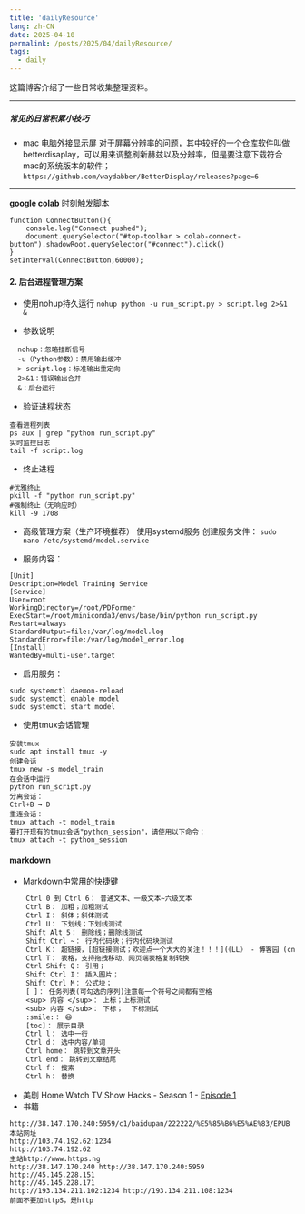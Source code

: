 ```yaml
---
title: 'dailyResource'
lang: zh-CN
date: 2025-04-10
permalink: /posts/2025/04/dailyResource/
tags:
  - daily
---
```

这篇博客介绍了一些日常收集整理资料。

---

##### 常见的日常积累小技巧

- mac 电脑外接显示屏
  对于屏幕分辨率的问题，其中较好的一个仓库软件叫做betterdisaplay，可以用来调整刷新赫兹以及分辨率，但是要注意下载符合mac的系统版本的软件；
`https://github.com/waydabber/BetterDisplay/releases?page=6`



---
**google colab**
时刻触发脚本

```
function ConnectButton(){
    console.log("Connect pushed");
    document.querySelector("#top-toolbar > colab-connect-button").shadowRoot.querySelector("#connect").click()
}
setInterval(ConnectButton,60000);
```


#### 2. 后台进程管理方案
- 使用nohup持久运行
`nohup python -u run_script.py > script.log 2>&1 &`

- 参数说明
```
  nohup：忽略挂断信号
  -u（Python参数）：禁用输出缓冲
  > script.log：标准输出重定向
  2>&1：错误输出合并
  &：后台运行
```

- 验证进程状态
```
查看进程列表
ps aux | grep "python run_script.py"
实时监控日志
tail -f script.log
```

- 终止进程 
```
#优雅终止
pkill -f "python run_script.py"
#强制终止（无响应时）
kill -9 1708
```
- 高级管理方案（生产环境推荐）
使用systemd服务 创建服务文件：
`sudo nano /etc/systemd/model.service`

- 服务内容：
```
[Unit]
Description=Model Training Service
[Service]
User=root
WorkingDirectory=/root/PDFormer
ExecStart=/root/miniconda3/envs/base/bin/python run_script.py
Restart=always
StandardOutput=file:/var/log/model.log
StandardError=file:/var/log/model_error.log
[Install]
WantedBy=multi-user.target
```

- 启用服务：
```
sudo systemctl daemon-reload
sudo systemctl enable model
sudo systemctl start model
```

- 使用tmux会话管理
```
安装tmux
sudo apt install tmux -y
创建会话
tmux new -s model_train
在会话中运行
python run_script.py
分离会话：
Ctrl+B → D
重连会话：
tmux attach -t model_train
要打开现有的tmux会话"python_session"，请使用以下命令：
tmux attach -t python_session
```



#### markdown
- Markdown中常用的快捷键

```txt
    Ctrl 0 到 Ctrl 6： 普通文本、一级文本~六级文本
    Ctrl B： 加粗；加粗测试
    Ctrl I： 斜体；斜体测试
    Ctrl U： 下划线；下划线测试
    Shift Alt 5： 删除线；删除线测试
    Shift Ctrl ~： 行内代码块；行内代码块测试
    Ctrl K： 超链接，[超链接测试；欢迎点一个大大的关注！！！](《LL》 - 博客园 (cnblogs.com))；还支持文章内锚点，按Ctrl 键点击此处 👉第一节
    Ctrl T： 表格，支持拖拽移动、网页端表格复制转换
    Ctrl Shift Q： 引用；
    Shift Ctrl I： 插入图片；
    Shift Ctrl M： 公式块；
    [ ]： 任务列表(可勾选的序列)注意每一个符号之间都有空格
    <sup> 内容 </sup>： 上标；上标测试
    <sub> 内容 </sub>： 下标；  下标测试  
    :smile:： 😄
    [toc]： 展示目录
    Ctrl l： 选中一行
    Ctrl d： 选中内容/单词
    Ctrl home： 跳转到文章开头
    Ctrl end： 跳转到文章结尾
    Ctrl f： 搜索
    Ctrl h： 替换
```


- 美剧
Home Watch TV Show  Hacks - Season 1 - [Episode 1](https://cineb.rs/watch-tv/watch-hacks-free-69823.4805626)
- 书籍
```
http://38.147.170.240:5959/c1/baidupan/222222/%E5%85%B6%E5%AE%83/EPUB
本站网址
http://103.74.192.62:1234
http://103.74.192.62
主站http://www.https.ng
http://38.147.170.240 http://38.147.170.240:5959
http://45.145.228.151
http://45.145.228.171
http://193.134.211.102:1234 http://193.134.211.108:1234
前面不要加httpS，是http
```
